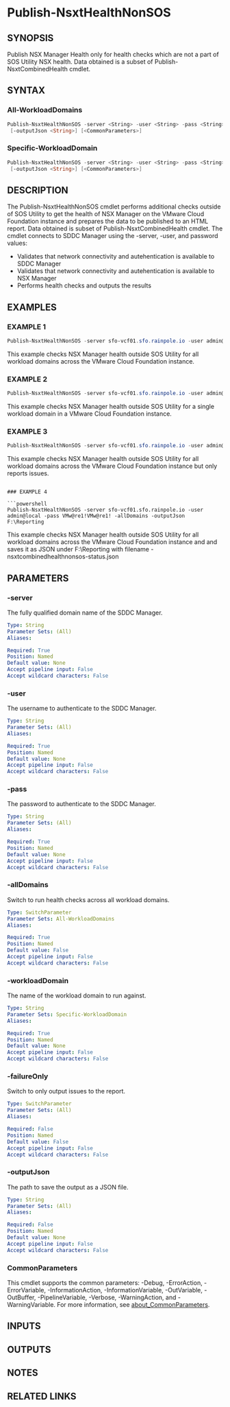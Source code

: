 # Publish-NsxtHealthNonSOS

## SYNOPSIS

Publish NSX Manager Health only for health checks which are not a part of SOS Utility NSX health.
Data obtained is a subset of Publish-NsxtCombinedHealth cmdlet.

## SYNTAX

### All-WorkloadDomains

```powershell
Publish-NsxtHealthNonSOS -server <String> -user <String> -pass <String> [-allDomains] [-failureOnly]
 [-outputJson <String>] [<CommonParameters>]
```

### Specific-WorkloadDomain

```powershell
Publish-NsxtHealthNonSOS -server <String> -user <String> -pass <String> -workloadDomain <String> [-failureOnly]
 [-outputJson <String>] [<CommonParameters>]
```

## DESCRIPTION

The Publish-NsxtHealthNonSOS cmdlet performs additional checks outside of SOS Utility to get the health of NSX Manager on the VMware Cloud Foundation instance
and prepares the data to be published to an HTML report.
Data obtained is subset of Publish-NsxtCombinedHealth cmdlet.
The cmdlet connects to SDDC Manager using the
-server, -user, and password values:

- Validates that network connectivity and autehentication is available to SDDC Manager
- Validates that network connectivity and autehentication is available to NSX Manager
- Performs health checks and outputs the results

## EXAMPLES

### EXAMPLE 1

```powershell
Publish-NsxtHealthNonSOS -server sfo-vcf01.sfo.rainpole.io -user admin@local -pass VMw@re1!VMw@re1! -allDomains
```

This example checks NSX Manager health outside SOS Utility for all workload domains across the VMware Cloud Foundation instance.

### EXAMPLE 2

```powershell
Publish-NsxtHealthNonSOS -server sfo-vcf01.sfo.rainpole.io -user admin@local -pass VMw@re1!VMw@re1! -workloadDomain sfo-w01
```

This example checks NSX Manager health outside SOS Utility for a single workload domain in a VMware Cloud Foundation instance.

### EXAMPLE 3

```powershell
Publish-NsxtHealthNonSOS -server sfo-vcf01.sfo.rainpole.io -user admin@local -pass VMw@re1!VMw@re1! -allDomains -failureOnly
```

This example checks NSX Manager health outside SOS Utility for all workload domains across the VMware Cloud Foundation instance but only reports issues.
```

### EXAMPLE 4

```powershell
Publish-NsxtHealthNonSOS -server sfo-vcf01.sfo.rainpole.io -user admin@local -pass VMw@re1!VMw@re1! -allDomains -outputJson F:\Reporting
```

This example checks NSX Manager health outside SOS Utility for all workload domains across the VMware Cloud Foundation instance and
and saves it as JSON under F:\Reporting with filename <timestamp>-nsxtcombinedhealthnonsos-status.json

## PARAMETERS

### -server

The fully qualified domain name of the SDDC Manager.

```yaml
Type: String
Parameter Sets: (All)
Aliases:

Required: True
Position: Named
Default value: None
Accept pipeline input: False
Accept wildcard characters: False
```

### -user

The username to authenticate to the SDDC Manager.

```yaml
Type: String
Parameter Sets: (All)
Aliases:

Required: True
Position: Named
Default value: None
Accept pipeline input: False
Accept wildcard characters: False
```

### -pass

The password to authenticate to the SDDC Manager.

```yaml
Type: String
Parameter Sets: (All)
Aliases:

Required: True
Position: Named
Default value: None
Accept pipeline input: False
Accept wildcard characters: False
```

### -allDomains

Switch to run health checks across all workload domains.

```yaml
Type: SwitchParameter
Parameter Sets: All-WorkloadDomains
Aliases:

Required: True
Position: Named
Default value: False
Accept pipeline input: False
Accept wildcard characters: False
```

### -workloadDomain

The name of the workload domain to run against.

```yaml
Type: String
Parameter Sets: Specific-WorkloadDomain
Aliases:

Required: True
Position: Named
Default value: None
Accept pipeline input: False
Accept wildcard characters: False
```

### -failureOnly

Switch to only output issues to the report.

```yaml
Type: SwitchParameter
Parameter Sets: (All)
Aliases:

Required: False
Position: Named
Default value: False
Accept pipeline input: False
Accept wildcard characters: False
```

### -outputJson

The path to save the output as a JSON file.

```yaml
Type: String
Parameter Sets: (All)
Aliases:

Required: False
Position: Named
Default value: None
Accept pipeline input: False
Accept wildcard characters: False
```

### CommonParameters

This cmdlet supports the common parameters: -Debug, -ErrorAction, -ErrorVariable, -InformationAction, -InformationVariable, -OutVariable, -OutBuffer, -PipelineVariable, -Verbose, -WarningAction, and -WarningVariable. For more information, see [about_CommonParameters](http://go.microsoft.com/fwlink/?LinkID=113216).

## INPUTS

## OUTPUTS

## NOTES

## RELATED LINKS
